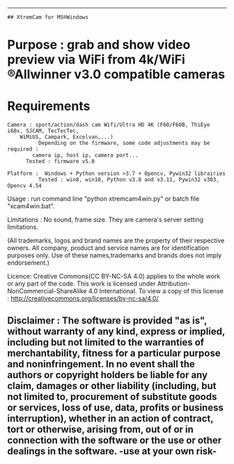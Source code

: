 ----------------------------------------------------------------------------------------------------------------
	## XtremCam for MS®Windows

# Purpose :	grab and show video preview via WiFi from 4k/WiFi ®Allwinner v3.0 compatible cameras

# Requirements
  	Camera : sport/action/dash cam Wifi/Ultra HD 4K (F60/F60B, ThiEye i60x, SJCAM, TecTecTec,
		WiMiUS, Campark, Excelvan,...)
              Depending on the firmware, some code adjustments may be required :
	      	camera ip, host ip, camera port...
	      Tested : firmware v5.0
	      
  	Platform :  Windows + Python version >3.7 + Opencv, Pywin32 librairies
              Tested : win8, win10, Python v3.8 and v3.11, Pywin32 v303, Opencv 4.54
  
  Usage :     run command line "python xtremcam4win.py" or batch file "xcam4win.bat".
  
  Limitations : No sound, frame size. They are camera's server setting limitations.
  
	
	
  (All trademarks, logos and brand names are the property of their respective owners.
  All company, product and service names are for identification purposes only.
  Use of these names,trademarks and brands does not imply endorsement.)
  
  Licence:
        Creative Commons(CC BY-NC-SA 4.0) applies to the whole work or any part of the code.
        This work is licensed under Attribution-NonCommercial-ShareAlike 4.0 International.
        To view a copy of this license : http://creativecommons.org/licenses/by-nc-sa/4.0/

  Disclaimer :
	The software is provided "as is", without warranty of any kind, express or implied, including but
	not limited to the warranties of merchantability, fitness for a particular purpose and noninfringement.
	In no event shall the authors or copyright holders be liable for any claim, damages or other liability
	(including, but not limited to, procurement of substitute goods or services, loss of use, data, profits
	or business interruption), whether in an action of contract, tort or otherwise, arising from, out of or
	in connection with the software or the use or other dealings in the software. -use at your own risk-
----------------------------------------------------------------------------------------------------------------
